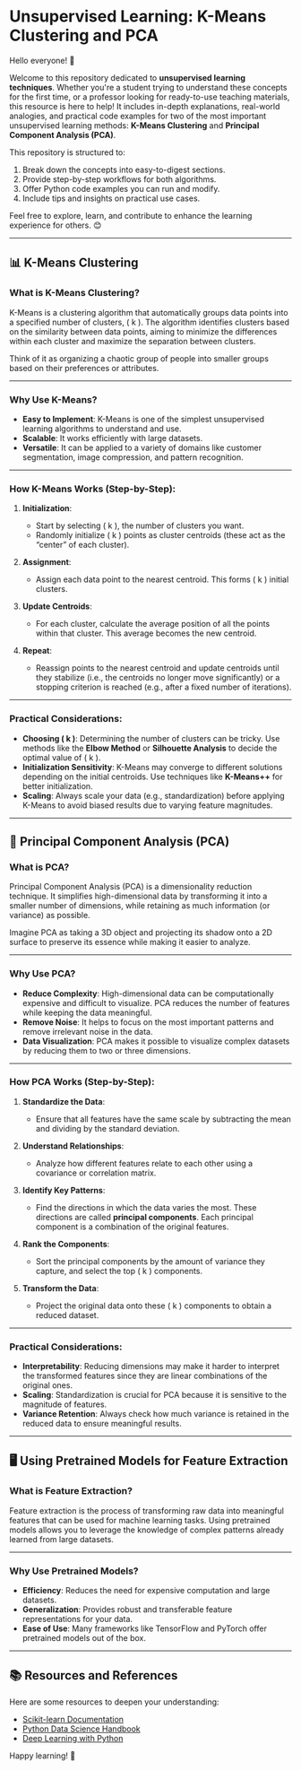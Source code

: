 # Unsupervised Learning: K-Means Clustering and PCA

Hello everyone! 👋

Welcome to this repository dedicated to **unsupervised learning techniques**. Whether you're a student trying to understand these concepts for the first time, or a professor looking for ready-to-use teaching materials, this resource is here to help! It includes in-depth explanations, real-world analogies, and practical code examples for two of the most important unsupervised learning methods: **K-Means Clustering** and **Principal Component Analysis (PCA)**.

This repository is structured to:
1. Break down the concepts into easy-to-digest sections.
2. Provide step-by-step workflows for both algorithms.
3. Offer Python code examples you can run and modify.
4. Include tips and insights on practical use cases.

Feel free to explore, learn, and contribute to enhance the learning experience for others. 😊

---

## 📊 K-Means Clustering

### What is K-Means Clustering?

K-Means is a clustering algorithm that automatically groups data points into a specified number of clusters, \( k \). The algorithm identifies clusters based on the similarity between data points, aiming to minimize the differences within each cluster and maximize the separation between clusters.

Think of it as organizing a chaotic group of people into smaller groups based on their preferences or attributes.

---

### Why Use K-Means?

- **Easy to Implement**: K-Means is one of the simplest unsupervised learning algorithms to understand and use.
- **Scalable**: It works efficiently with large datasets.
- **Versatile**: It can be applied to a variety of domains like customer segmentation, image compression, and pattern recognition.

---

### How K-Means Works (Step-by-Step):

1. **Initialization**: 
   - Start by selecting \( k \), the number of clusters you want.
   - Randomly initialize \( k \) points as cluster centroids (these act as the “center” of each cluster).

2. **Assignment**:
   - Assign each data point to the nearest centroid. This forms \( k \) initial clusters.

3. **Update Centroids**:
   - For each cluster, calculate the average position of all the points within that cluster. This average becomes the new centroid.

4. **Repeat**:
   - Reassign points to the nearest centroid and update centroids until they stabilize (i.e., the centroids no longer move significantly) or a stopping criterion is reached (e.g., after a fixed number of iterations).

---

### Practical Considerations:
- **Choosing \( k \)**: Determining the number of clusters can be tricky. Use methods like the **Elbow Method** or **Silhouette Analysis** to decide the optimal value of \( k \).
- **Initialization Sensitivity**: K-Means may converge to different solutions depending on the initial centroids. Use techniques like **K-Means++** for better initialization.
- **Scaling**: Always scale your data (e.g., standardization) before applying K-Means to avoid biased results due to varying feature magnitudes.

---

## 🧠 Principal Component Analysis (PCA)

### What is PCA?

Principal Component Analysis (PCA) is a dimensionality reduction technique. It simplifies high-dimensional data by transforming it into a smaller number of dimensions, while retaining as much information (or variance) as possible.

Imagine PCA as taking a 3D object and projecting its shadow onto a 2D surface to preserve its essence while making it easier to analyze.

---

### Why Use PCA?

- **Reduce Complexity**: High-dimensional data can be computationally expensive and difficult to visualize. PCA reduces the number of features while keeping the data meaningful.
- **Remove Noise**: It helps to focus on the most important patterns and remove irrelevant noise in the data.
- **Data Visualization**: PCA makes it possible to visualize complex datasets by reducing them to two or three dimensions.

---

### How PCA Works (Step-by-Step):

1. **Standardize the Data**:
   - Ensure that all features have the same scale by subtracting the mean and dividing by the standard deviation.

2. **Understand Relationships**:
   - Analyze how different features relate to each other using a covariance or correlation matrix.

3. **Identify Key Patterns**:
   - Find the directions in which the data varies the most. These directions are called **principal components**. Each principal component is a combination of the original features.

4. **Rank the Components**:
   - Sort the principal components by the amount of variance they capture, and select the top \( k \) components.

5. **Transform the Data**:
   - Project the original data onto these \( k \) components to obtain a reduced dataset.

---

### Practical Considerations:
- **Interpretability**: Reducing dimensions may make it harder to interpret the transformed features since they are linear combinations of the original ones.
- **Scaling**: Standardization is crucial for PCA because it is sensitive to the magnitude of features.
- **Variance Retention**: Always check how much variance is retained in the reduced data to ensure meaningful results.

---

## 🖥️ Using Pretrained Models for Feature Extraction

### What is Feature Extraction?

Feature extraction is the process of transforming raw data into meaningful features that can be used for machine learning tasks. Using pretrained models allows you to leverage the knowledge of complex patterns already learned from large datasets.

---

### Why Use Pretrained Models?

- **Efficiency**: Reduces the need for expensive computation and large datasets.
- **Generalization**: Provides robust and transferable feature representations for your data.
- **Ease of Use**: Many frameworks like TensorFlow and PyTorch offer pretrained models out of the box.

---


## 📚 Resources and References

Here are some resources to deepen your understanding:
- [Scikit-learn Documentation](https://scikit-learn.org/stable/)
- [Python Data Science Handbook](https://jakevdp.github.io/PythonDataScienceHandbook/)
- [Deep Learning with Python](https://www.manning.com/books/deep-learning-with-python)

Happy learning! 🚀
